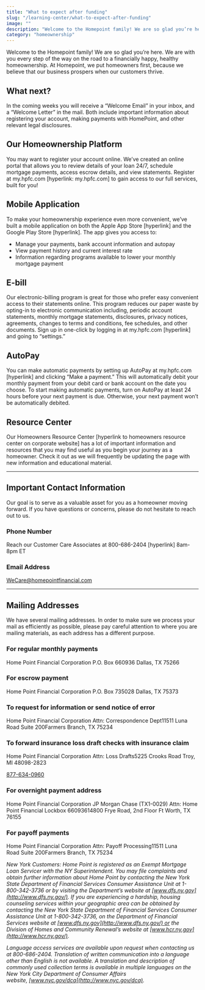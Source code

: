 ```yaml
---
title: "What to expect after funding"
slug: "/learning-center/what-to-expect-after-funding"
image: ""
description: "Welcome to the Homepoint family! We are so glad you’re here. We are with you every step of the way on the road to a financially healthy, happy homeownership. At Homepoint, we put homeowners first, because we believe that our business prospers when our customers thrive."
category: "homeownership"
---
```


Welcome to the Homepoint family! We are so glad you’re here. We are with you every step of the way on the road to a financially happy, healthy homeownership. At Homepoint, we put homeowners first, because we believe that our business prospers when our customers thrive.

## What next?

In the coming weeks you will receive a “Welcome Email” in your inbox, and a “Welcome Letter” in the mail. Both include important information about registering your account, making payments with HomePoint, and other relevant legal disclosures.

## Our Homeownership Platform

You may want to register your account online. We’ve created an online portal that allows you to review details of your loan 24/7, schedule mortgage payments, access escrow details, and view statements. Register at my.hpfc.com [hyperlink: my.hpfc.com] to gain access to our full services, built for you!

## Mobile Application

To make your homeownership experience even more convenient, we’ve built a mobile application on both the Apple App Store [hyperlink] and the Google Play Store [hyperlink]. The app gives you access to:

- Manage your payments, bank account information and autopay
- View payment history and current interest rate
- Information regarding programs available to lower your monthly mortgage payment

## E-bill

Our electronic-billing program is great for those who prefer easy convenient access to their statements online. This program reduces our paper waste by opting-in to electronic communication including, periodic account statements, monthly mortgage statements, disclosures, privacy notices, agreements, changes to terms and conditions, fee schedules, and other documents. Sign up in one-click by logging in at my.hpfc.com [hyperlink] and going to “settings.”

## AutoPay

You can make automatic payments by setting up AutoPay at my.hpfc.com [hyperlink] and clicking “Make a payment.” This will automatically debit your monthly payment from your debit card or bank account on the date you choose. To start making automatic payments, turn on AutoPay at least 24 hours before your next payment is due. Otherwise, your next payment won’t be automatically debited.

## Resource Center

Our Homeowners Resource Center [hyperlink to homeowners resource center on corporate website] has a lot of important information and resources that you may find useful as you begin your journey as a homeowner. Check it out as we will frequently be updating the page with new information and educational material.

---

## Important Contact Information

Our goal is to serve as a valuable asset for you as a homeowner moving forward. If you have questions or concerns, please do not hesitate to reach out to us.

### Phone Number 

Reach our Customer Care Associates at 800-686-2404 [hyperlink] 8am-8pm ET

### Email Address 

WeCare@homepointfinancial.com

---

## **Mailing Addresses**

We have several mailing addresses. In order to make sure we process your mail as efficiently as possible, please pay careful attention to where you are mailing materials, as each address has a different purpose.

### For regular monthly payments

Home Point Financial Corporation P.O. Box 660936 Dallas, TX 75266

### For escrow payment

Home Point Financial Corporation P.O. Box 735028 Dallas, TX 75373

### To request for information or send notice of error

Home Point Financial Corporation Attn: Correspondence Dept11511 Luna Road Suite 200Farmers Branch, TX 75234

### To forward insurance loss draft checks with insurance claim

Home Point Financial Corporation Attn: Loss Drafts5225 Crooks Road Troy, MI 48098-2823

[877-634-0960](tel:877-634-0960)

### For overnight payment address

Home Point Financial Corporation JP Morgan Chase (TX1-0029) Attn: Home Point Financial Lockbox 66093614800 Frye Road, 2nd Floor Ft Worth, TX 76155

### For payoff payments

Home Point Financial Corporation Attn: Payoff Processing11511 Luna Road Suite 200Farmers Branch, TX 75234

_New York Customers: Home Point is registered as an Exempt Mortgage Loan Servicer with the NY Superintendent. You may file complaints and obtain further information about Home Point by contacting the New York State Department of Financial Services Consumer Assistance Unit at 1-800-342-3736 or by visiting the Department’s website at [www.dfs.ny.gov](http://www.dfs.ny.gov/). If you are experiencing a hardship, housing counseling services within your geographic area can be obtained by contacting the New York State Department of Financial Services Consumer Assistance Unit at 1-800-342-3736, on the Department of Financial Services website at [www.dfs.ny.gov](http://www.dfs.ny.gov/) or the Division of Homes and Community Renewal’s website at [www.hcr.ny.gov](http://www.hcr.ny.gov/)._

_Language access services are available upon request when contacting us at 800-686-2404. Translation of written communication into a language other than English is not available. A translation and description of commonly used collection terms is available in multiple languages on the New York City Department of Consumer Affairs website, [www.nyc.gov/dca](http://www.nyc.gov/dca)._
